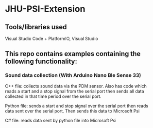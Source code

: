 # JHU-PSI-Extension

## Tools/libraries used

Visual Studio Code + PlatformIO, Visual Studio

## This repo contains examples containing the following functionality:

### Sound data collection (With Arduino Nano Ble Sense 33)

C++ file: collects sound data via the PDM sensor. Also has code which reads a start and a stop signal from the serial port then sends all data collected in that time period over the serial port.

Python file: sends a start and stop signal over the serial port then reads data sent over the serial port. Then sends this data to Microsoft Psi

C# file: reads data sent by python file into Microsoft Psi
